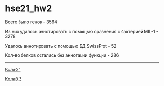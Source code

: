 # hse21_hw2

Всего было  генов - 3564

Из них удалось аннотировать с помощью сравнения с бактерией MIL-1 - 3278

Удалось аннотировать с помощью БД SwissProt - 52

Кол-во белков остались без аннотации функции - 286

---
[Колаб 1](https://colab.research.google.com/drive/110mZPk__rrclZNCmHt_SMQr-O-XIQrvk?usp=sharing)

[Колаб 2](https://colab.research.google.com/drive/1Y0gULgqoMjN06ssJUMRT4J-h_SI4g-7X?usp=sharing)
